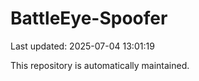 # BattleEye-Spoofer

Last updated: 2025-07-04 13:01:19

This repository is automatically maintained.
